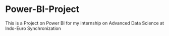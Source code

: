 # Power-BI-Project
This is a Project on Power BI for my internship on Advanced Data Science at Indo-Euro Synchronization
